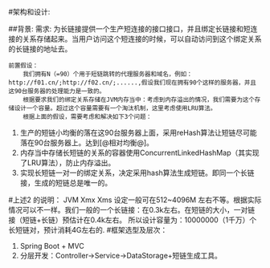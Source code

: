 #架构和设计:

##背景:
    需求:
        为长链接提供一个生产短连接的接口接口，并且绑定长链接和短连接的关系存储起来。当用户访问这个短连接的时候，可以自动访问到这个绑定关系的长链接的地址去。

    前置假设：
        我们拥有N（=90）个用于短链跳转的代理服务器和域名，例如：http://f01.cn/;http://f02.cn/;......,假设我们现在拥有90个这样的服务器，并且这90台服务器的处理能力是一致的。
        根据要求我们的绑定关系存储在JVM内存当中：考虑到内存溢出的情况，我们需要为这个存储设计一个容量。超过这个容量需要有一个淘汰机制，这里考虑使用LRU算法。
        根据上面的假设，需要考虑和解决如下3个问题：
 1. 生产的短链小均衡的落在这90台服务器上面，采用reHash算法让短链尽可能落在90台服务器上。达到[@相对均衡@]。
 2. 内存当中存储长短链的关系的容器使用ConcurrentLinkedHashMap（其实现了LRU算法），防止内存溢出。
 3. 实现长短链一对一的绑定关系，决定采用hash算法生成短链。即同一个长链接，生成的短链总是唯一的。

#上述2 的说明：
   JVM Xmx Xms 设定一般可在512~4096M 左右不等。根据实际情况可以不一样。我们一般的一个长链接：在0.3k左右。在短链的大小，一对链接（短链+长链）预估计在0.4k左右。
所以设计容量为：10000000（1千万）个长短链对，预计消耗4G左右的.
#框架选型及层次：
1. Spring Boot + MVC
2. 分层开发：Controller->Service->DataStorage+短链生成工具。